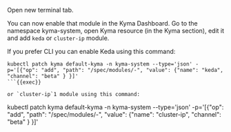 Open new terminal tab.


You can now enable that module in the Kyma Dashboard. Go to the namespace kyma-system, open Kyma resource (in the Kyma section), edit it and add `keda` or `cluster-ip` module. 

If you prefer CLI you can enable Keda using this command:
```
kubectl patch kyma default-kyma -n kyma-system --type='json' -p='[{"op": "add", "path": "/spec/modules/-", "value": {"name": "keda", "channel": "beta" } }]'
```{{exec}}

or `cluster-ip`1 module using this command:
```
kubectl patch kyma default-kyma -n kyma-system --type='json' -p='[{"op": "add", "path": "/spec/modules/-", "value": {"name": "cluster-ip", "channel": "beta" } }]'
```{{exec}}
